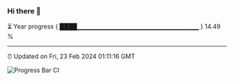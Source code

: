 ### Hi there 👋

⏳ Year progress { ████▁▁▁▁▁▁▁▁▁▁▁▁▁▁▁▁▁▁▁▁▁▁▁▁▁▁ } 14.49 %

---

⏰ Updated on Fri, 23 Feb 2024 01:11:16 GMT

![Progress Bar CI](https://github.com/ZhaoGui/ZhaoGui/workflows/Progress%20Bar%20CI/badge.svg)

